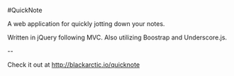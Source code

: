 #QuickNote

A web application for quickly jotting down your notes.

Written in jQuery following MVC. Also utilizing Boostrap and Underscore.js.

--

Check it out at <http://blackarctic.io/quicknote>
